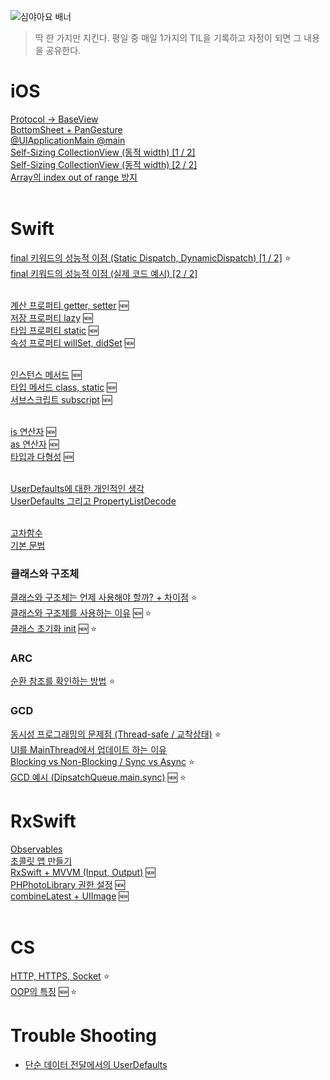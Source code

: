 ![심야아요 배너](https://user-images.githubusercontent.com/61109660/167799338-ab43eea4-8396-4f9b-be2f-99c57d9b2982.png)
> 딱 한 가지만 지킨다. 평일 중 매일 1가지의 TIL을 기록하고 자정이 되면 그 내용을 공유한다.

# iOS
[Protocol -> BaseView](https://github.com/seungchan2/TIL/issues/6)  </br> 
[BottomSheet + PanGesture](https://github.com/seungchan2/TIL/issues/8)  </br> 
[@UIApplicationMain @main](https://github.com/seungchan2/TIL/issues/22)  </br> 
[Self-Sizing CollectionView (동적 width) [1 / 2]](https://github.com/seungchan2/TIL/issues/25)  </br> 
[Self-Sizing CollectionView (동적 width) [2 / 2]](https://github.com/seungchan2/TIL/issues/27)  </br> 
 [Array의 index out of range 방지 ](https://github.com/seungchan2/TIL/issues/53)  </br>   </br> 

# Swift
 [final 키워드의 성능적 이점 (Static Dispatch, DynamicDispatch) [1 / 2]](https://github.com/seungchan2/TIL/issues/15) ⭐️ </br> 
 [final 키워드의 성능적 이점 (실제 코드 예시) [2 / 2]](https://github.com/seungchan2/TIL/issues/14) </br>  </br> 
 
 
 [계산 프로퍼티 getter, setter](https://github.com/seungchan2/TIL/issues/37) 🆕 </br>
 [저장 프로퍼티 lazy](https://github.com/seungchan2/TIL/issues/26) 🆕 </br>
 [타입 프로퍼티 static](https://github.com/seungchan2/TIL/issues/44) 🆕 </br>
 [속성 프로퍼티 willSet, didSet](https://github.com/seungchan2/TIL/issues/45) 🆕 </br> </br>
 
 [인스턴스 메서드](https://github.com/seungchan2/TIL/issues/46) 🆕 </br>
 [타입 메서드 class, static](https://github.com/seungchan2/TIL/issues/47) 🆕 </br>
 [서브스크립트 subscript](https://github.com/seungchan2/TIL/issues/48) 🆕 </br> </br>
 
 [is 연산자](https://github.com/seungchan2/TIL/issues/50) 🆕 </br>
 [as 연산자](https://github.com/seungchan2/TIL/issues/51) 🆕 </br>
 [타입과 다형성](https://github.com/seungchan2/TIL/issues/52) 🆕 </br> </br>
 
 
 
 

 [UserDefaults에 대한 개인적인 생각](https://github.com/seungchan2/TIL/issues/30) </br>
 [UserDefaults 그리고 PropertyListDecode](https://github.com/seungchan2/TIL/issues/31)  </br>  </br> 
 
 
 
 
 [고차함수](https://github.com/seungchan2/TIL/issues/18) </br>
 [기본 문법](https://github.com/seungchan2/TIL/issues/23) 


### 클래스와 구조체
[클래스와 구조체는 언제 사용해야 할까? + 차이점](https://github.com/seungchan2/TIL/issues/2) ⭐️ </br>
[클래스와 구조체를 사용하는 이유](https://github.com/seungchan2/TIL/issues/41) 🆕 ⭐️ </br>
[클래스 초기화 init](https://github.com/seungchan2/TIL/issues/24) 🆕 ⭐ </br>

### ARC
[순환 참조를 확인하는 방법](https://github.com/seungchan2/TIL/issues/7) ⭐️

### GCD
 [동시성 프로그래밍의 문제점 (Thread-safe / 교착상태)](https://github.com/seungchan2/TIL/issues/10) ⭐️ </br>
 [UI를 MainThread에서 업데이트 하는 이유](https://github.com/seungchan2/TIL/issues/11) </br>
 [Blocking vs Non-Blocking / Sync vs Async](https://github.com/seungchan2/TIL/issues/4) ⭐️ </br>
 [GCD 예시 (DipsatchQueue.main.sync)](https://github.com/seungchan2/TIL/issues/44) 🆕 ⭐️   </br>
 

# RxSwift
[Observables](https://github.com/seungchan2/TIL/issues/16)  </br> 
[초콜릿 앱 만들기](https://github.com/seungchan2/TIL/issues/32)  </br> 
[RxSwift + MVVM (Input, Output)](https://github.com/seungchan2/TIL/issues/34) 🆕  </br> 
[PHPhotoLibrary 권한 설정](https://github.com/seungchan2/TIL/issues/38) 🆕  </br> 
[combineLatest + UIImage](https://github.com/seungchan2/TIL/issues/39) 🆕  </br>  </br> 
# CS
[HTTP, HTTPS, Socket](https://github.com/seungchan2/TIL/issues/5) ⭐️ </br>
[OOP의 특징](https://github.com/seungchan2/TIL/issues/42) 🆕 ⭐️ </br>

# Trouble Shooting

- [단순 데이터 전달에서의 UserDefaults](https://github.com/seungchan2/TIL/issues/1) 
